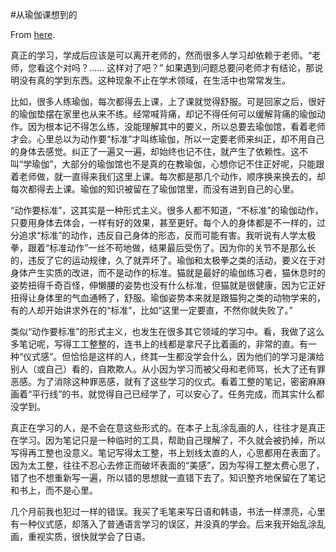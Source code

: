 #从瑜伽课想到的

From [here](https://yinwang1.substack.com/p/from-yoga).

真正的学习，学成后应该是可以离开老师的，然而很多人学习却依赖于老师。“老师，您看这个对吗？…… 这样对了吧？” 如果遇到问题总要问老师才有结论，那说明没有真的学到东西。这种现象不止在学术领域，在生活中也常常发生。

比如，很多人练瑜伽，每次都得去上课，上了课就觉得舒服。可是回家之后，很好的瑜伽垫摆在家里也从来不练。经常喊背痛，却记不得任何可以缓解背痛的瑜伽动作。因为根本记不得怎么练，没能理解其中的要义，所以总要去瑜伽馆，看着老师才会。心里总以为动作要“标准”才叫练瑜伽，所以一定要老师来纠正，却不用自己的身体去感觉。纠正了一遍又一遍，却始终也记不住，就产生了依赖性。这不叫“学瑜伽”，大部分的瑜伽馆也不是真的在教瑜伽，心想你记不住正好呢，只能跟着老师做，就一直得来我们这里上课。每次都是那几个动作，顺序换来换去的，却每次都得去上课。瑜伽的知识被留在了瑜伽馆里，而没有进到自己的心里。

“动作要标准”，这其实是一种形式主义。很多人都不知道，“不标准”的瑜伽动作，只要用身体去体会，一样有好的效果，甚至更好。每个人的身体都是不一样的，过分追求“标准”的动作，违反自己身体的形态，反而可能有害。我听说有人学太极拳，跟着“标准动作”一丝不苟地做，结果最后受伤了。因为你的关节不是那么长的，违反了它的运动规律，久了就弄坏了。瑜伽和太极拳之类的活动，要义在于对身体产生实质的改进，而不是动作的标准。猫就是最好的瑜伽练习者，猫休息时的姿势扭得千奇百怪，伸懒腰的姿势也没有什么标准，但猫就是很健康，因为它正好扭得让身体里的气血通畅了，舒服。瑜伽姿势本来就是跟猫狗之类的动物学来的，有的人却开始讲求外在的“标准”，比如“这里一定要直，不然你就失败了。”

类似“动作要标准”的形式主义，也发生在很多其它领域的学习中。看，我做了这么多笔记呢，写得工工整整的，连书上的线都是拿尺子比着画的，非常的直。有一种“仪式感”。但恰恰是这样的人，终其一生都没学会什么，因为他们的学习是演给别人（或自己）看的，自欺欺人。从小因为学习而被父母和老师骂，长大了还有罪恶感。为了消除这种罪恶感，就有了这些学习的仪式。看着工整的笔记，密密麻麻画着“平行线”的书，就觉得自己已经学了，可以安心了。任务完成，而其实什么都没学到。

真正在学习的人，是不会在意这些形式的。在本子上乱涂乱画的人，往往才是真正在学习。因为笔记只是一种临时的工具，帮助自己理解了，不久就会被扔掉，所以写得再工整也没意义。笔记写得太工整，书上划线太直的人，心思都用在表面了。因为太工整，往往不忍心去修正而破坏表面的“美感”，因为写得工整太费心思了，错了也不想重新写一遍，所以错的思想就一直错下去了。知识整齐地保留在了笔记和书上，而不是心里。

几个月前我也犯过一样的错误。我买了毛笔来写日语和韩语，书法一样漂亮，心里有一种仪式感，却落入了普通语言学习的误区，并没真的学会。后来我开始乱涂乱画，重视实质，很快就学会了日语。
